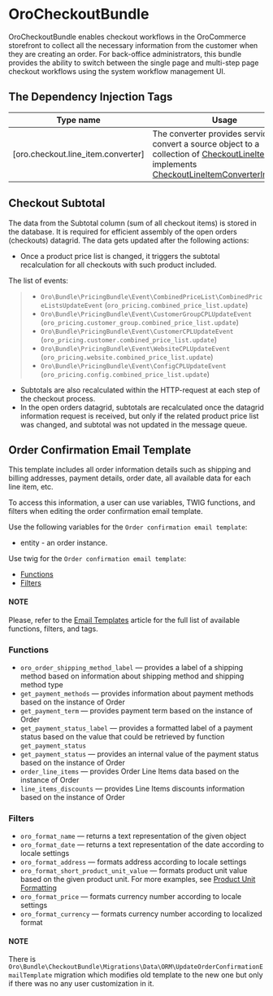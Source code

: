 <a id="bundle-docs-commerce-checkout-bundle"></a>

# OroCheckoutBundle

OroCheckoutBundle enables checkout workflows in the OroCommerce storefront to collect all the necessary information from the customer when they are creating an order. For back-office administrators, this bundle provides the ability to switch between the single page and multi-step page checkout workflows using the system workflow management UI.

## The Dependency Injection Tags

| Type name                          | Usage                                                                                                                                                                                                                                                                                                                                                                                                                                            |
|------------------------------------|--------------------------------------------------------------------------------------------------------------------------------------------------------------------------------------------------------------------------------------------------------------------------------------------------------------------------------------------------------------------------------------------------------------------------------------------------|
| [oro.checkout.line_item.converter] | The converter provides service to convert a source object to a collection of <a href="https://github.com/oroinc/orocommerce/blob/5.0/src/Oro/Bundle/CheckoutBundle/Entity/CheckoutLineItem.php" target="_blank">CheckoutLineItems</a> and implements <a href="https://github.com/oroinc/orocommerce/blob/5.0/src/Oro/Bundle/CheckoutBundle/Model/CheckoutLineItemConverterInterface.php" target="_blank">CheckoutLineItemConverterInterface</a>. |

## Checkout Subtotal

The data from the Subtotal column (sum of all checkout items) is stored in the database. It is required for efficient assembly of the open orders (checkouts) datagrid. The data gets updated after the following actions:

* Once a product price list is changed, it triggers the subtotal recalculation for all checkouts with such product included.

The list of events:

> * `Oro\Bundle\PricingBundle\Event\CombinedPriceList\CombinedPriceListsUpdateEvent` (`oro_pricing.combined_price_list.update`)
> * `Oro\Bundle\PricingBundle\Event\CustomerGroupCPLUpdateEvent` (`oro_pricing.customer_group.combined_price_list.update`)
> * `Oro\Bundle\PricingBundle\Event\CustomerCPLUpdateEvent` (`oro_pricing.customer.combined_price_list.update`)
> * `Oro\Bundle\PricingBundle\Event\WebsiteCPLUpdateEvent` (`oro_pricing.website.combined_price_list.update`)
> * `Oro\Bundle\PricingBundle\Event\ConfigCPLUpdateEvent` (`oro_pricing.config.combined_price_list.update`)
* Subtotals are also recalculated within the HTTP-request at each step of the checkout process.
* In the open orders datagrid, subtotals are recalculated once the datagrid information request is received, but only if the related product price list was changed, and subtotal was not updated in the message queue.

## Order Confirmation Email Template

This template includes all order information details such as shipping and billing addresses, payment details, order date, all available data for each line item, etc.

To access this information, a user can use variables, TWIG functions, and filters when editing the order confirmation email template.

Use the following variables for the `Order confirmation email template`:

* entity - an order instance.

Use twig for the `Order confirmation email template`:

* [Functions]()
* [Filters]()

#### NOTE
Please, refer to the [Email Templates](../../../user/back-office/system/emails/email-templates.md#user-guide-view-emails-template-variables) article for the full list of available functions, filters, and tags.

### Functions

- `oro_order_shipping_method_label` — provides a label of a shipping method based on information about shipping method and shipping method type
- `get_payment_methods` — provides information about payment methods based on the instance of Order
- `get_payment_term` — provides payment term based on the instance of Order
- `get_payment_status_label` — provides a formatted label of a payment status based on the value that could be retrieved by function `get_payment_status`
- `get_payment_status` — provides an internal value of the payment status based on the instance of Order
- `order_line_items` — provides Order Line Items data based on the instance of Order
- `line_items_discounts` — provides Line Items discounts information based on the instance of Order

### Filters

- `oro_format_name` — returns a text representation of the given object
- `oro_format_date` — returns a text representation of the date according to locale settings
- `oro_format_address` — formats address according to locale settings
- `oro_format_short_product_unit_value` — formats product unit value based on the given product unit. For more examples, see [Product Unit Formatting](../ProductBundle/product-unit-formatting.md#bundle-docs-commerce-product-bundle-formatting)
- `oro_format_price` — formats currency number according to locale settings
- `oro_format_currency` — formats currency number according to localized format

#### NOTE
There is `Oro\Bundle\CheckoutBundle\Migrations\Data\ORM\UpdateOrderConfirmationEmailTemplate` migration which modifies old template to the new one but only if there was no any user customization in it.

<!-- Frontend -->
